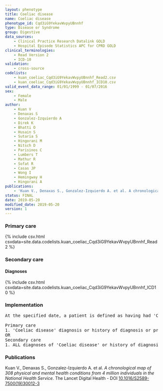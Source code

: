 ```yaml
---
layout: phenotype
title: Coeliac disease
name: Coeliac disease
phenotype_id: Cqd3iG9YekavWvpyUBnnhf 
type: Disease or Syndrome
group: Digestive
data_sources: 
    - Clinical Practice Research Datalink GOLD
    - Hospital Episode Statistics APC for CPRD GOLD
clinical_terminologies: 
    - Read Version 2
    - ICD-10
validation: 
    - cross-source
codelists: 
    - kuan_coeliac_Cqd3iG9YekavWvpyUBnnhf_Read2.csv
    - kuan_coeliac_Cqd3iG9YekavWvpyUBnnhf_ICD10.csv
valid_event_data_range: 01/01/1999 - 01/07/2016
sex: 
    - Female
    - Male
author: 
    - Kuan V
    - Denaxas S
    - Gonzalez-Izquierdo A
    - Direk K
    - Bhatti O
    - Husain S
    - Sutaria S
    - Hingorani M
    - Nitsch D
    - Parisinos C
    - Lumbers T
    - Mathur R
    - Sofat R
    - Casas JP
    - Wong I
    - Hemingway H
    - Hingorani A
publications: 
    - 'Kuan V., Denaxas S., Gonzalez-Izquierdo A. et al. A chronological map of 308 physical and mental health conditions from 4 million individuals in the National Health Service. The Lancet Digital Health - DOI: 10.1016/S2589-7500(19)30012-3' 
status: FINAL
date: 2019-05-20
modified_date: 2019-05-20
version: 1
---
```

### Primary care 
{% include csv.html csvdata=site.data.codelists.kuan_coeliac_Cqd3iG9YekavWvpyUBnnhf_Read2 %}
### Secondary care 
#### Diagnoses 
{% include csv.html csvdata=site.data.codelists.kuan_coeliac_Cqd3iG9YekavWvpyUBnnhf_ICD10 %}
### Implementation 
<pre>At the specified date, a patient is defined as having had 'Coeliac disease' IF they meet the criteria for any of the following on or before the specified date. The earliest date on which the individual meets any of the following criteria on or before the specified date is defined as the first event date:

Primary care
1. 'Coeliac disease' diagnosis or history of diagnosis or procedure during a consultation 
OR
Secondary care
1. ALL diagnoses of 'Coeliac disease' or history of diagnosis during a hospitalization</pre> 
 
### Publications 
Kuan V., Denaxas S., Gonzalez-Izquierdo A. et al. _A chronological map of 308 physical and mental health conditions from 4 million individuals in the National Health Service_. The Lancet Digital Health - DOI <a href='https://www.thelancet.com/journals/landig/article/PIIS2589-7500(19)30012-3/fulltext'>10.1016/S2589-7500(19)30012-3</a>